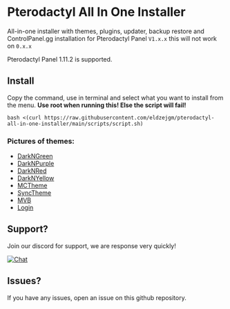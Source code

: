 # Pterodactyl All In One Installer


All-in-one installer with themes, plugins, updater, backup restore and ControlPanel.gg installation for Pterodactyl Panel ``V1.x.x`` this will not work on ``0.x.x``

Pterodactyl Panel 1.11.2 is supported.



## Install
Copy the command, use in terminal and select what you want to install from the menu.
**Use root when running this! Else the script will fail!**  
```
bash <(curl https://raw.githubusercontent.com/eldzejgm/pterodactyl-all-in-one-installer/main/scripts/script.sh)
```

### Pictures of themes:
- [DarkNGreen](https://github.com/eldzejgm/pterodactyl-all-in-one-installer/blob/main/theme-images/darkngreen.md)
- [DarkNPurple](https://github.com/eldzejgm/pterodactyl-all-in-one-installer/blob/main/theme-images/darknpurple.md)
- [DarkNRed](https://github.com/eldzejgm/pterodactyl-all-in-one-installer/blob/main/theme-images/darknred.md)
- [DarkNYellow](https://github.com/eldzejgm/pterodactyl-all-in-one-installer/blob/main/theme-images/darknyellow.md)
- [MCTheme](https://github.com/eldzejgm/pterodactyl-all-in-one-installer/blob/main/theme-images/mctheme.md)
- [SyncTheme](https://github.com/eldzejgm/pterodactyl-all-in-one-installer/blob/main/theme-images/synctheme.md)
- [MVB](https://github.com/eldzejgm/pterodactyl-all-in-one-installer/blob/main/theme-images/mvb.md)
- [Login](https://github.com/eldzejgm/pterodactyl-all-in-one-installer/blob/main/theme-images/login.md)
  

## Support?
Join our discord for support, we are response very quickly!

[![Chat](https://img.shields.io/badge/chat-on%20discord-7289da.svg)](https://discord.gg/r3PpmrNEjb)

## Issues?
If you have any issues, open an issue on this github repository.

